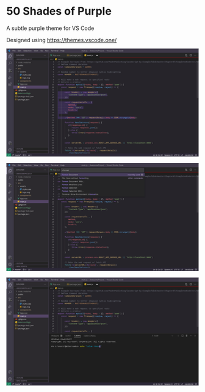 # 50 Shades of Purple

A subtle purple theme for VS Code

Designed using https://themes.vscode.one/

![](images/screenshot1.jpeg)

![](images/screenshot2.jpeg)

![](images/screenshot3.jpeg)
